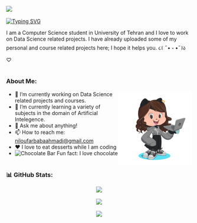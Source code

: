 
<!-- 
[![Typing SVG](https://readme-typing-svg.demolab.com?font=Pacifico&duration=10000&pause=1000&color=F784ED&width=435&lines=Hello+everyone!+This+is+Niloufar.)](https://git.io/typing-svg) ʕ •ᴥ•ʔ -->

![](https://komarev.com/ghpvc/?username=nilix-ba)

[![Typing SVG](https://readme-typing-svg.demolab.com?font=Pacifico&duration=10000&pause=1000&color=F758D9&width=435&lines=Hello+everyone!+This+is+Niloufar.++%CA%95+%E2%80%A2%E1%B4%A5%E2%80%A2%CA%94)](https://git.io/typing-svg)

I am a Computer Science student in University of Tehran and I love to work on Data Science related projects. I have already uploaded some of my personal and course related projects here; I hope it helps you.  ૮꒰ ˶• ༝ •˶꒱ა ♡

#


### About Me:


<img align="right" src="ezgif.com-gif-maker.gif" height="200" width="200" /> 

* 🔭 I’m currently working on Data Science related projects and courses.
* 🌱 I’m currently learning a variety of subjects in the domain of Artificial Intelegence.
* 💬 Ask me about anything!
* 📫 How to reach me: niloufarbabaahmadi@gmail.com
* ❤️ I love to eat desserts while I am coding 
* <img src="https://raw.githubusercontent.com/Tarikul-Islam-Anik/Animated-Fluent-Emojis/master/Emojis/Food/Chocolate%20Bar.png" alt="Chocolate Bar" width="25" height="25" /> Fun fact: I love chocolate 
   
#

### 📊 GitHub Stats:


<p align="center">
  <img src="https://github-readme-stats.vercel.app/api?username=nilix-ba&theme=radical&hide_border=false&include_all_commits=false&count_private=false" />
</p>

<p align="center">
  <img src="https://github-readme-streak-stats.herokuapp.com/?user=nilix-ba&theme=radical&hide_border=false" />
</p>

<p align="center">
  <img src="https://github-readme-stats.vercel.app/api/top-langs/?username=nilix-ba&theme=radical&hide_border=false&include_all_commits=false&count_private=false&layout=compact" />
</p>

<!-- 
![](https://github-readme-stats.vercel.app/api?username=nilix-ba&theme=radical&hide_border=false&include_all_commits=false&count_private=false)<br/>
![](https://github-readme-streak-stats.herokuapp.com/?user=nilix-ba&theme=radical&hide_border=false)<br/>
![](https://github-readme-stats.vercel.app/api/top-langs/?username=nilix-ba&theme=radical&hide_border=false&include_all_commits=false&count_private=false&layout=compact) -->



<!-- - 👀 I’m interested in ...
- 🌱 I’m currently learning ...
- 💞️ I’m looking to collaborate on ...
- 📫 How to reach me ... -->

<!---
nilix-ba/nilix-ba is a ✨ special ✨ repository because its `README.md` (this file) appears on your GitHub profile.
You can click the Preview link to take a look at your changes.
--->
